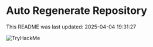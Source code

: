 # Auto Regenerate Repository

This README was last updated: 2025-04-04 19:31:27

 ![TryHackMe](https://tryhackme.com/badge/533634)